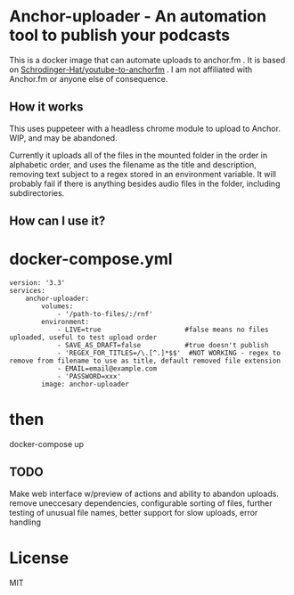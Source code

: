 # Anchor-uploader - An automation tool to publish your podcasts

This is a docker image that can automate uploads to anchor.fm .  It is based on [Schrodinger-Hat/youtube-to-anchorfm](https://github.com/Schrodinger-Hat/youtube-to-anchorfm) .  I am not affiliated with Anchor.fm or anyone else of consequence.
## How it works

This uses puppeteer with a headless chrome module to upload to Anchor.  WIP, and may be abandoned.  

Currently it uploads all of the files in the mounted folder in the order in alphabetic order, and uses the filename as the title and description, removing text subject to a regex stored in an environment variable. It will probably fail if there is anything besides audio files in the folder, including subdirectories.


## How can I use it?

# docker-compose.yml
	version: '3.3'
	services:
		anchor-uploader:
			volumes:
				- '/path-to-files/:/rnf'
			environment:
				- LIVE=true          			#false means no files uploaded, useful to test upload order
				- SAVE_AS_DRAFT=false			#true doesn't publish
				- 'REGEX_FOR_TITLES=/\.[^.]*$$'  #NOT WORKING - regex to remove from filename to use as title, default removed file extension
				- EMAIL=email@example.com
				- 'PASSWORD=xxx'
			image: anchor-uploader

# then
docker-compose up


## TODO
Make web interface w/preview of actions and ability to abandon uploads.
remove uneccesary dependencies, configurable sorting of files, further testing of unusual file names, better support for slow uploads, error handling 

# License

MIT
